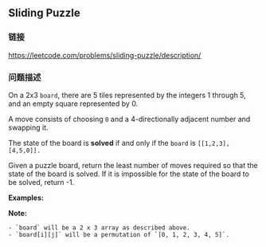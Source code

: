 ## Sliding Puzzle  
### 链接  
https://leetcode.com/problems/sliding-puzzle/description/  
### 问题描述
On a 2x3 `board`, there are 5 tiles represented by the integers 1 through 5, and an empty square represented by 0.

A move consists of choosing `0`&nbsp;and a 4-directionally adjacent number and swapping it.

The state of the board is **solved** if and only if the `board` is `[[1,2,3],[4,5,0]].`

Given a puzzle board, return the least number of moves required so that the state of the board is solved. If it is impossible for the state of the board to be solved, return -1.

**Examples:**

**Note:**

	- `board` will be a 2 x 3 array as described above.
	- `board[i][j]` will be a permutation of `[0, 1, 2, 3, 4, 5]`.
